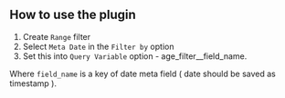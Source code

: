 ## How to use the plugin

1. Create `Range` filter
2. Select `Meta Date` in the `Filter by` option
3. Set this into `Query Variable` option - age_filter__field_name.

Where `field_name` is a key of date meta field ( date should be saved as timestamp ).
